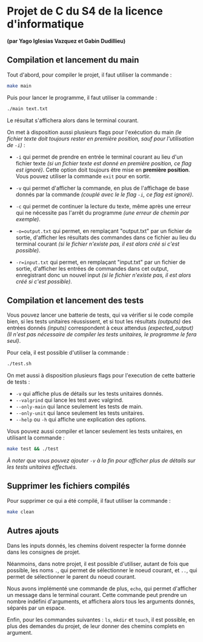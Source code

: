 # Projet de C du S4 de la licence d'informatique

**(par Yago Iglesias Vazquez et Gabin Dudillieu)**

## Compilation et lancement du main

Tout d'abord, pour compiler le projet, il faut utiliser la commande :

```bash
make main
```

Puis pour lancer le programme, il faut utiliser la commande :

```bash
./main text.txt
```

Le résultat s'affichera alors dans le terminal courant.

On met à disposition aussi plusieurs flags pour l'exécution du main _(le fichier texte doit toujours rester en première position, sauf pour l'utilisation de `-i`)_ :

- `-i` qui permet de prendre en entrée le terminal courant au lieu d'un fichier texte _(si un fichier texte est donné en première position, ce flag est ignoré)_. Cette option doit toujours être mise en **première position**. Vous pouvez utiliser la commande `exit` pour en sortir.

- `-v` qui permet d'afficher la commande, en plus de l'affichage de base donnés par la commande _(couplé avec le le flag `-i`, ce flag est ignoré)_.

- `-c` qui permet de continuer la lecture du texte, même après une erreur qui ne nécessite pas l'arrêt du programme _(une erreur de chemin par exemple)_.

- `-o=output.txt` qui permet, en remplaçant "output.txt" par un fichier de sortie, d'afficher les résultats des commandes dans ce fichier au lieu du terminal courant _(si le fichier n'existe pas, il est alors créé si c'est possible)_.

- `-r=input.txt` qui permet, en remplaçant "input.txt" par un fichier de sortie, d'afficher les entrées de commandes dans cet output, enregistrant donc un nouvel input _(si le fichier n'existe pas, il est alors créé si c'est possible)_.

## Compilation et lancement des tests

Vous pouvez lancer une batterie de tests, qui va vérifier si le code compile bien, si les tests unitaires réussissent, et si tout les résultats _(outputs)_ des entrées donnés _(inputs)_ correspondent à ceux attendus _(expected_output)_ _(Il n'est pas nécessaire de compiler les tests unitaires, le programme le fera seul)_.

Pour cela, il est possible d'utiliser la commande :

```bash
./test.sh
```

On met aussi à disposition plusieurs flags pour l'execution de cette batterie de tests :

- `-v` qui affiche plus de détails sur les tests unitaires donnés.
- `--valgrind` qui lance les test avec valgrind.
- `--only-main` qui lance seulement les tests de main.
- `--only-unit` qui lance seulement les tests unitaires.
- `--help` ou `-h` qui affiche une explication des options.

Vous pouvez aussi compiler et lancer seulement les tests unitaires, en utilisant la commande :

```bash
make test && ./test
```

_À noter que vous pouvez ajouter `-v` à la fin pour afficher plus de détails sur les tests unitaires effectués._

## Supprimer les fichiers compilés

Pour supprimer ce qui a été compilé, il faut utiliser la commande :

```bash
make clean
```

## Autres ajouts

Dans les inputs donnés, les chemins doivent respecter la forme donnée dans les consignes de projet.

Néanmoins, dans notre projet, il est possible d'utiliser, autant de fois que possible, les noms `.`, qui permet de sélectionner le noeud courant, et `..`, qui permet de sélectionner le parent du noeud courant.

Nous avons implémenté une commande de plus, `echo`, qui permet d'afficher un message dans le terminal courant. Cette commande peut prendre un nombre indéfini d'arguments, et affichera alors tous les arguments donnés, séparés par un espace.

Enfin, pour les commandes suivantes : `ls`, `mkdir` et `touch`, il est possible, en plus des demandes du projet, de leur donner des chemins complets en argument.
